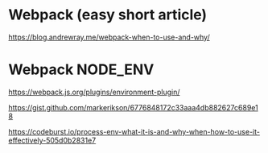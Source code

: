 # Webpack (easy short article)
https://blog.andrewray.me/webpack-when-to-use-and-why/


# Webpack NODE_ENV

https://webpack.js.org/plugins/environment-plugin/

https://gist.github.com/markerikson/6776848172c33aaa4db882627c689e18

https://codeburst.io/process-env-what-it-is-and-why-when-how-to-use-it-effectively-505d0b2831e7
